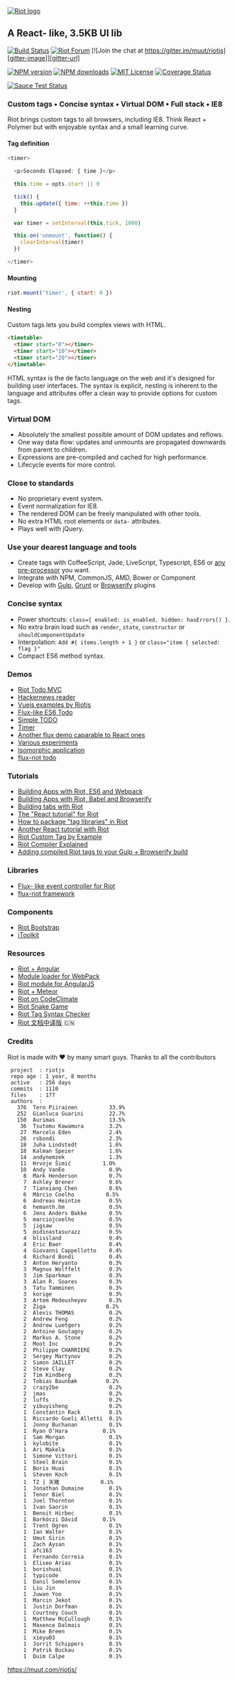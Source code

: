 
[![Riot logo](doc/logo/riot480x.png)](https://muut.com/riotjs/)

## A React- like, 3.5KB UI lib

[![Build Status][travis-image]][travis-url]
[![Riot Forum][riot-forum-image]][riot-forum-url]
[![Join the chat at https://gitter.im/muut/riotjs][gitter-image]][gitter-url]

[![NPM version][npm-version-image]][npm-url]
[![NPM downloads][npm-downloads-image]][npm-url]
[![MIT License][license-image]][license-url]
[![Coverage Status][coverage-image]][coverage-url]

[![Sauce Test Status][saucelabs-image]][saucelabs-url]


### Custom tags • Concise syntax • Virtual DOM • Full stack • IE8

Riot brings custom tags to all browsers, including IE8. Think React + Polymer but with enjoyable syntax and a small learning curve.


#### Tag definition

``` javascript
<timer>

  <p>Seconds Elapsed: { time }</p>

  this.time = opts.start || 0

  tick() {
    this.update({ time: ++this.time })
  }

  var timer = setInterval(this.tick, 1000)

  this.on('unmount', function() {
    clearInterval(timer)
  })

</timer>
```

#### Mounting

``` javascript
riot.mount('timer', { start: 0 })
```

#### Nesting

Custom tags lets you build complex views with HTML.

``` html
<timetable>
  <timer start="0"></timer>
  <timer start="10"></timer>
  <timer start="20"></timer>
</timetable>
```

HTML syntax is the de facto language on the web and it's designed for building user interfaces. The syntax is explicit, nesting is inherent to the language and attributes offer a clean way to provide options for custom tags.


### Virtual DOM
- Absolutely the smallest possible amount of DOM updates and reflows.
- One way data flow: updates and unmounts are propagated downwards from parent to children.
- Expressions are pre-compiled and cached for high performance.
- Lifecycle events for more control.


### Close to standards
- No proprietary event system.
- Event normalization for IE8.
- The rendered DOM can be freely manipulated with other tools.
- No extra HTML root elements or `data-` attributes.
- Plays well with jQuery.


### Use your dearest language and tools
- Create tags with CoffeeScript, Jade, LiveScript, Typescript, ES6 or [any pre-processor](https://muut.com/riotjs/compiler.html#pre-processors) you want.
- Integrate with NPM, CommonJS, AMD, Bower or Component
- Develop with [Gulp](https://github.com/e-jigsaw/gulp-riot), [Grunt](https://github.com/ariesjia/grunt-riot) or [Browserify](https://github.com/jhthorsen/riotify) plugins


### Concise syntax
- Power shortcuts: `class={ enabled: is_enabled, hidden: hasErrors() }`.
- No extra brain load such as `render`, `state`, `constructor` or `shouldComponentUpdate`
- Interpolation: `Add #{ items.length + 1 }` or `class="item { selected: flag }"`
- Compact ES6 method syntax.

### Demos
- [Riot Todo MVC](https://github.com/txchen/feplay/tree/gh-pages/riot_todo)
- [Hackernews reader](http://git.io/riot-hn)
- [Vuejs examples by Riotjs](https://github.com/txchen/feplay/tree/gh-pages/riot_vue)
- [Flux-like ES6 Todo](https://github.com/srackham/riot-todo)
- [Simple TODO](https://muut.com/riotjs/dist/demo/)
- [Timer](http://jsfiddle.net/gnumanth/h9kuozp5/)
- [Another flux demo caparable to React ones](http://txchen.github.io/feplay/riot_flux)
- [Various experiments](http://richardbondi.net/programming/riot)
- [Isomorphic application](https://github.com/ListnPlay/riot-isomorphic)
- [flux-riot todo](http://mingliangfeng.me/flux-riot)

### Tutorials
- [Building Apps with Riot, ES6 and Webpack](http://blog.srackham.com/posts/riot-es6-webpack-apps/)
- [Building Apps with Riot, Babel and Browserify](https://github.com/txchen/feplay/tree/gh-pages/riot_babel)
- [Building tabs with Riot](http://www.robertwpearce.com/blog/riotjs-example/)
- [The "React tutorial" for Riot](https://juriansluiman.nl/article/154/the-react-tutorial-for-riot)
- [How to package "tag libraries" in Riot](https://github.com/ivan-saorin/riot-tutorial-tags-pack-app)
- [Another React tutorial with Riot](https://github.com/viliamjr/commentsTuto)
- [Riot Custom Tag by Example](http://www.triplet.fi/blog/riot-custom-tag-by-example/)
- [Riot Compiler Explained](http://www.triplet.fi/blog/riot-compiler-explained/)
- [Adding compiled Riot tags to your Gulp + Browserify build](http://www.triplet.fi/blog/adding_compiled_riot_tags_to_your_gulp_browserify_build/)

### Libraries
- [Flux- like event controller for Riot](https://github.com/jimsparkman/RiotControl)
- [flux-riot framework](https://github.com/mingliangfeng/flux-riot)

### Components
- [Riot Bootstrap](http://cognitom.github.io/riot-bootstrap/)
- [iToolkit](https://github.com/BE-FE/iToolkit)

### Resources
- [Riot + Angular](https://github.com/lucasbrigida/angular-riot)
- [Module loader for WebPack](https://www.npmjs.com/package/riotjs-loader)
- [Riot module for AngularJS](https://github.com/lucasbrigida/angular-riot)
- [Riot + Meteor]( https://atmospherejs.com/xaiki/riotjs)
- [Riot on CodeClimate](https://codeclimate.com/github/muut/riotjs/code)
- [Riot Snake Game](http://cdn.rawgit.com/atian25/blog/master/assets/riot-snake.html)
- [Riot Tag Syntax Checker](http://cognitom.github.io/riot-checker/)
- [Riot 文档中译版](https://github.com/Centaur/riotjs_doc_cn) :cn:


### Credits

Riot is made with :heart: by many smart guys. Thanks to all the contributors

```
 project  : riotjs
 repo age : 1 year, 8 months
 active   : 256 days
 commits  : 1110
 files    : 177
 authors  :
   376  Tero Piirainen          33.9%
   252  Gianluca Guarini        22.7%
   150  Aurimas                 13.5%
    36  Tsutomu Kawamura        3.2%
    27  Marcelo Eden            2.4%
    26  rsbondi                 2.3%
    18  Juha Lindstedt          1.6%
    18  Kalman Speier           1.6%
    14  andynemzek              1.3%
    11  Hrvoje Šimić          1.0%
    10  Andy VanEe              0.9%
     8  Mark Henderson          0.7%
     7  Ashley Brener           0.6%
     7  Tianxiang Chen          0.6%
     6  Márcio Coelho          0.5%
     6  Andreas Heintze         0.5%
     6  hemanth.hm              0.5%
     6  Jens Anders Bakke       0.5%
     5  marciojcoelho           0.5%
     5  jigsaw                  0.5%
     5  midinastasurazz         0.5%
     4  blissland               0.4%
     4  Eric Baer               0.4%
     4  Giovanni Cappellotto    0.4%
     4  Richard Bondi           0.4%
     3  Anton Heryanto          0.3%
     3  Magnus Wolffelt         0.3%
     3  Jim Sparkman            0.3%
     3  Alan R. Soares          0.3%
     3  Tatu Tamminen           0.3%
     3  korige                  0.3%
     3  Artem Medeusheyev       0.3%
     2  Žiga                   0.2%
     2  Alexis THOMAS           0.2%
     2  Andrew Feng             0.2%
     2  Andrew Luetgers         0.2%
     2  Antoine Goutagny        0.2%
     2  Markus A. Stone         0.2%
     2  Moot Inc                0.2%
     2  Philippe CHARRIERE      0.2%
     2  Sergey Martynov         0.2%
     2  Simon JAILLET           0.2%
     2  Steve Clay              0.2%
     2  Tim Kindberg            0.2%
     2  Tobias Baunbæk         0.2%
     2  crazy2be                0.2%
     2  jmas                    0.2%
     2  luffs                   0.2%
     2  yibuyisheng             0.2%
     1  Constantin Rack         0.1%
     1  Riccardo Gueli Alletti  0.1%
     1  Jonny Buchanan          0.1%
     1  Ryan O’Hara           0.1%
     1  Sam Morgan              0.1%
     1  kylobite                0.1%
     1  Ari Makela              0.1%
     1  Simone Vittori          0.1%
     1  Steel Brain             0.1%
     1  Boris Huai              0.1%
     1  Steven Koch             0.1%
     1  TZ | 天猪             0.1%
     1  Jonathan Dumaine        0.1%
     1  Tenor Biel              0.1%
     1  Joel Thornton           0.1%
     1  Ivan Saorin             0.1%
     1  Benoit Hirbec           0.1%
     1  Barkóczi Dávid        0.1%
     1  Trent Ogren             0.1%
     1  Ian Walter              0.1%
     1  Umut Sirin              0.1%
     1  Zach Aysan              0.1%
     1  afc163                  0.1%
     1  Fernando Correia        0.1%
     1  Eliseo Arias            0.1%
     1  borishuai               0.1%
     1  typicode                0.1%
     1  Danil Semelenov         0.1%
     1  Liu Jin                 0.1%
     1  Juwan Yoo               0.1%
     1  Marcin Jekot            0.1%
     1  Justin Dorfman          0.1%
     1  Courtney Couch          0.1%
     1  Matthew McCullough      0.1%
     1  Maxence Dalmais         0.1%
     1  Mike Breen              0.1%
     1  xieyu03                 0.1%
     1  Jorrit Schippers        0.1%
     1  Patrik Buckau           0.1%
     1  Quim Calpe              0.1%

```

https://muut.com/riotjs/


[travis-image]:https://img.shields.io/travis/muut/riotjs.svg?style=flat-square
[travis-url]:https://travis-ci.org/muut/riotjs

[license-image]:http://img.shields.io/badge/license-MIT-000000.svg?style=flat-square
[license-url]:LICENSE.txt

[npm-version-image]:http://img.shields.io/npm/v/riot.svg?style=flat-square
[npm-downloads-image]:http://img.shields.io/npm/dm/riot.svg?style=flat-square
[npm-url]:https://npmjs.org/package/riot

[riot-forum-image]:https://img.shields.io/badge/muut-JOIN_CHAT%E2%86%92-ff0044.svg?style=flat-square
[riot-forum-url]:https://muut.com/riotjs/forum/

[coverage-image]:https://img.shields.io/coveralls/muut/riotjs/dev.svg?style=flat-square
[coverage-url]:https://coveralls.io/r/muut/riotjs?branch=dev

[saucelabs-image]:https://saucelabs.com/browser-matrix/riotjs.svg
[saucelabs-url]:https://saucelabs.com/u/riotjs

[gitter-image]:https://img.shields.io/badge/GITTER-JOIN_CHAT_%E2%86%92-1dce73.svg?style=flat-square
[gitter-url]:https://gitter.im/muut/riotjs?utm_source=badge&utm_medium=badge&utm_campaign=pr-badge&utm_content=badge
